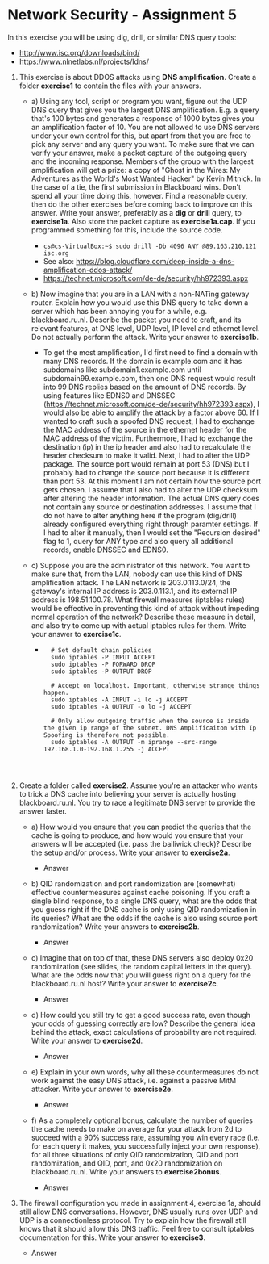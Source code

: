 # Network Security - Assignment 5

In this exercise you will be using dig, drill, or similar DNS query tools:
* http://www.isc.org/downloads/bind/
* https://www.nlnetlabs.nl/projects/ldns/

1. This exercise is about DDOS attacks using **DNS amplification**. Create a folder **exercise1** to contain the files with your answers.

	* a) Using any tool, script or program you want, figure out the UDP DNS query that gives you the largest DNS amplification. E.g. a query that's 100 bytes and generates a response of 1000 bytes gives you an amplification factor of 10. You are not allowed to use DNS servers under your own control for this, but apart from that you are free to pick any server and any query you want. To make sure that we can verify your answer, make a packet capture of the outgoing query and the incoming response. Members of the group with the largest amplification will get a prize: a copy of "Ghost in the Wires: My Adventures as the World's Most Wanted Hacker" by Kevin Mitnick. In the case of a tie, the first submission in Blackboard wins. Don't spend all your time doing this, however. Find a reasonable query, then do the other exercises before coming back to improve on this answer. Write your answer, preferably as a **dig** or **drill** query, to **exercise1a**. Also store the packet capture as **exercise1a.cap**. If you programmed something for this, include the source code.
		
		* ``` cs@cs-VirtualBox:~$ sudo drill -Db 4096 ANY @89.163.210.121 isc.org ```
		* See also: https://blog.cloudflare.com/deep-inside-a-dns-amplification-ddos-attack/
		* https://technet.microsoft.com/de-de/security/hh972393.aspx

	* b) Now imagine that you are in a LAN with a non-NATing gateway router. Explain how you would use this DNS query to take down a server which has been annoying you for a while, e.g. blackboard.ru.nl. Describe the packet you need to craft, and its relevant features, at DNS level, UDP level, IP level and ethernet level. Do not actually perform the attack. Write your answer to **exercise1b**.

		* To get the most amplification, I'd first need to find a domain with many DNS records. If the domain is example.com and it has subdomains like subdomain1.example.com until subdomain99.example.com, then one DNS request would result into 99 DNS replies based on the amount of DNS records. By using features like EDNS0 and DNSSEC (https://technet.microsoft.com/de-de/security/hh972393.aspx), I would also be able to amplify the attack by a factor above 60. If I wanted to craft such a spoofed DNS request, I had to exchange the MAC address of the source in the ethernet header for the MAC address of the victim. Furthermore, I had to exchange the destination (ip) in the ip header and also had to recalculate the header checksum to make it valid. Next, I had to alter the UDP package. The source port would remain at port 53 (DNS) but I probably had to change the source port because it is different than port 53. At this moment I am not certain how the source port gets chosen. I assume that I also had to alter the UDP checksum after altering the header information. The actual DNS query does not contain any source or destination addresses. I assume that I do not have to alter anything here if the program (dig/drill) already configured everything right through paramter settings. If I had to alter it manually, then I would set the "Recursion desired" flag to 1, query for ANY type and also query all additional records, enable DNSSEC and EDNS0.

	* c) Suppose you are the administrator of this network. You want to make sure that, from the LAN, nobody can use this kind of DNS amplification attack. The LAN network is 203.0.113.0/24, the gateway's internal IP address is 203.0.113.1, and its external IP address is 198.51.100.78. What firewall measures (iptables rules) would be effective in preventing this kind of attack without impeding normal operation of the network? Describe these measure in detail, and also try to come up with actual iptables rules for them. Write your answer to **exercise1c**.

		* ``` 
			# Set default chain policies
			sudo iptables -P INPUT ACCEPT
			sudo iptables -P FORWARD DROP
			sudo iptables -P OUTPUT DROP

			# Accept on localhost. Important, otherwise strange things happen.
			sudo iptables -A INPUT -i lo -j ACCEPT
			sudo iptables -A OUTPUT -o lo -j ACCEPT

			# Only allow outgoing traffic when the source is inside the given ip range of the subnet. DNS Amplificaiton with Ip Spoofing is therefore not possible.
			sudo iptables -A OUTPUT -m iprange --src-range 192.168.1.0-192.168.1.255 -j ACCEPT


	
2. Create a folder called **exercise2**. Assume you're an attacker who wants to trick a DNS cache into believing your server is actually hosting blackboard.ru.nl. You try to race a legitimate DNS server to provide the answer faster.

	* a) How would you ensure that you can predict the queries that the cache is going to produce, and how would you ensure that your answers will be accepted (i.e. pass the bailiwick check)? Describe the setup and/or process. Write your answer to **exercise2a**.

		* Answer

	* b) QID randomization and port randomization are (somewhat) effective countermeasures against cache poisoning. If you craft a single blind response, to a single DNS query, what are the odds that you guess right if the DNS cache is only using QID randomization in its queries? What are the odds if the cache is also using source port randomization? Write your answers to **exercise2b**.
	
		* Answer

	* c) Imagine that on top of that, these DNS servers also deploy 0x20 randomization (see slides, the random capital letters in the query). What are the odds now that you will guess right on a query for the blackboard.ru.nl host? Write your answer to **exercise2c**.

		* Answer

	* d) How could you still try to get a good success rate, even though your odds of guessing correctly are low? Describe the general idea behind the attack, exact calculations of probability are not required. Write your answer to **exercise2d**.	

		* Answer

	* e) Explain in your own words, why all these countermeasures do not work against the easy DNS attack, i.e. against a passive MitM attacker. Write your answer to **exercise2e**.
	
		* Answer

	* f) As a completely optional bonus, calculate the number of queries the cache needs to make on average for your attack from 2d to succeed with a 90% success rate, assuming you win every race (i.e. for each query it makes, you successfully inject your own response), for all three situations of only QID randomization, QID and port randomization, and QID, port, and 0x20 randomization on blackboard.ru.nl. Write your answers to **exercise2bonus**.

		* Answer


3. The firewall configuration you made in assignment 4, exercise 1a, should still allow DNS conversations. However, DNS usually runs over UDP and UDP is a connectionless protocol. Try to explain how the firewall still knows that it should allow this DNS traffic. Feel free to consult iptables documentation for this. Write your answer to **exercise3**. 

	* Answer			


